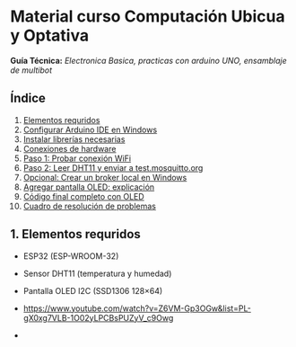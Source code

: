 # Material curso Computación Ubicua y Optativa
**Guía Técnica:** *Electronica Basica, practicas con arduino UNO, ensamblaje de multibot*

## Índice

1. [Elementos requridos](#1-elementos-requridos)  
2. [Configurar Arduino IDE en Windows](#2-configurar-arduino-ide-en-windows)  
3. [Instalar librerías necesarias](#3-instalar-librerías-necesarias)  
4. [Conexiones de hardware](#4-conexiones-de-hardware)  
5. [Paso 1: Probar conexión WiFi](#5-paso-1-probar-conexión-wifi)  
6. [Paso 2: Leer DHT11 y enviar a test.mosquitto.org](#6-paso-2-leer-dht11-y-enviar-a-testmosquittoorg)  
7. [Opcional: Crear un broker local en Windows](#7-opcional-crear-un-broker-local-en-windows)  
8. [Agregar pantalla OLED: explicación](#8-agregar-pantalla-oled-explicación)  
9. [Código final completo con OLED](#9-código-final-completo-con-oled)  
10. [Cuadro de resolución de problemas](#10-cuadro-de-resolución-de-problemas)

## 1. Elementos requridos

- ESP32 (ESP-WROOM-32)
- Sensor DHT11 (temperatura y humedad)
- Pantalla OLED I2C (SSD1306 128×64)

- https://www.youtube.com/watch?v=Z6VM-Gp3OGw&list=PL-gX0xg7VLB-1O02yLPCBsPUZyV_c9Owg
- 
